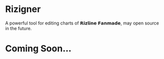 # Rizigner
A powerful tool for editing charts of 𝗥𝗶𝘇𝗹𝗶𝗻𝗲 𝗙𝗮𝗻𝗺𝗮𝗱𝗲, may open source in the future.

# Coming Soon...

